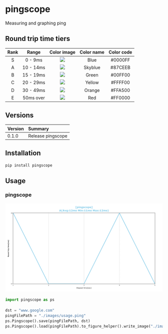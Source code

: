 # pingscope
Measuring and graphing ping

## Round trip time tiers
|Rank|Range|Color image|Color name|Color code|
|:-:|:-:|:-:|:-:|:-:|
|S|0 - 9ms|![](https://via.placeholder.com/16/0000ff/FFFFFF/?text=%20)|Blue|#0000FF|
|A|10 - 14ms|![](https://via.placeholder.com/16/a0d8ef/FFFFFF/?text=%20)|Skyblue|#87CEEB|
|B|15 - 19ms|![](https://via.placeholder.com/16/00ff00/FFFFFF/?text=%20)|Green|#00FF00|
|C|20 - 29ms|![](https://via.placeholder.com/16/ffff00/FFFFFF/?text=%20)|Yellow|#FFFF00|
|D|30 - 49ms|![](https://via.placeholder.com/16/ee7800/FFFFFF/?text=%20)|Orange|#FFA500|
|E|50ms over|![](https://via.placeholder.com/16/ff0000/FFFFFF/?text=%20)|Red|#FF0000|

## Versions

|Version|Summary|
|:--|:--|
|0.1.0|Release pingscope|

## Installation

`pip install pingscope`

## Usage
### pingscope
![](./images/usage.png)
```python
import pingscope as ps

dst = "www.google.com"
pingFilePath = "./images/usage.ping"
ps.Pingscope().save(pingFilePath, dst)
ps.Pingscope().load(pingFilePath).to_figure_helper().write_image("./images/usage.png")
```
